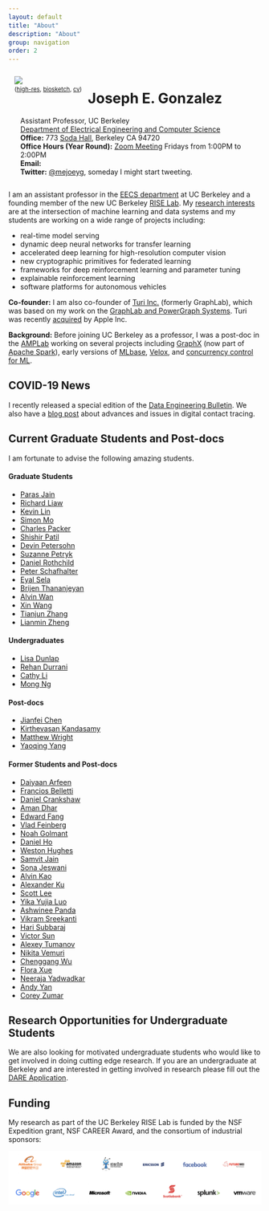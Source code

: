 ```yaml
---
layout: default
title: "About"
description: "About"
group: navigation
order: 2
---
```



<script src="assets/scripts.js"></script>


<div style="overflow: hidden;">

<div style="float:left;padding:12px">
<img src="{{ site.baseurl }}/assets/jegonzal.jpg">
<small><center>(<a target="_blank" href="{{ site.baseurl }}/assets/jegonzal_highres.jpg">high-res</a>, <a target="_blank" href="bio.html">biosketch</a>, 
    <a target="_blank" href="{{ site.baseurl }}/assets/joseph_gonzalez_cv.pdf">cv</a>)</center></small>
</div>

<div>
<h1> Joseph E. Gonzalez </h1>
<ul style="list-style-type:none">
<li> Assistant Professor, UC Berkeley </li>

  <li> <a target="_blank" href="http://eecs.berkeley.edu">Department of Electrical Engineering and Computer Science</a> </li>

  <li> <b>Office:</b> 773 <a href="https://goo.gl/maps/U7JiapPCY2x">Soda Hall</a>, Berkeley CA 94720</li>

  <li> <b>Office Hours (Year Round):</b>  <a target="_blank" href="https://berkeley.zoom.us/j/92550107116?pwd=NkEzM0VmMkQxb1BqOFMxMDZRa0xVdz09">Zoom Meeting</a> Fridays from 1:00PM to 2:00PM </li>


  <li> <b>Email:</b>
    <script type="text/javascript"> email_address("jegonzal") </script>
  </li>

  <li> <b>Twitter:</b> <a href="https://twitter.com/mejoeyg">@mejoeyg</a>,  someday I might start tweeting.</li>
  </ul>
</div>

</div>


I am an assistant professor in the <a href="http://www.eecs.berkeley.edu">EECS department</a> at UC Berkeley and a founding member of the new UC Berkeley [RISE Lab](http://rise.cs.berkeley.edu).  My [research interests](research) are at the intersection of machine learning and data systems and my students are working on a wide range of projects including:


* real-time model serving 
* dynamic deep neural networks for transfer learning
* accelerated deep learning for high-resolution computer vision
* new cryptographic primitives for federated learning
* frameworks for deep reinforcement learning and parameter tuning
* explainable reinforcement learning
* software platforms for autonomous vehicles

<b>Co-founder:</b> I am also co-founder of <a href="http://Turi.com">Turi Inc.</a> (formerly GraphLab), which was based on my work on the <a href="https://github.com/dato-code/PowerGraph">GraphLab and PowerGraph Systems</a>.  Turi was recently <a href="http://www.geekwire.com/2016/exclusive-apple-acquires-turi-major-exit-seattle-based-machine-learning-ai-startup/">acquired</a> by Apple Inc.


<b>Background:</b> Before joining UC Berkeley as a professor,  I was a post-doc in the  <a href="https://amplab.cs.berkeley.edu">AMPLab</a> working on several projects including <a href="http://spark.apache.org/graphx/">GraphX</a> (now part of <a href="http://spark.apache.org">Apache Spark</a>), early versions of <a href="http://mlbase.org">MLbase</a>, <a href="https://amplab.cs.berkeley.edu/projects/velox/">Velox</a>, and <a href="https://amplab.cs.berkeley.edu/projects/ccml/">concurrency control for ML</a>.



## COVID-19 News 

I recently released a special edition of the [Data Engineering Bulletin](http://sites.computer.org/debull/A20june/issue1.htm).  We also have a [blog post](https://medium.com/@covista/governments-vs-big-tech-resolving-differences-in-contact-tracing-b3d39193bfe4) about advances and issues in digital contact tracing.


 
## Current Graduate Students and Post-docs

I am fortunate to advise the following amazing students.

#### Graduate Students

* [Paras Jain](http://parasjain.com)
* [Richard Liaw](https://www.linkedin.com/in/richardliaw)
* [Kevin Lin](https://people.eecs.berkeley.edu/~kevinlin/)
* [Simon Mo](https://www.linkedin.com/in/simon-mo-40151a87)
* [Charles Packer](https://people.eecs.berkeley.edu/~cpacker/)
* [Shishir Patil](https://shishirpatil.github.io/)
* [Devin Petersohn](https://www.linkedin.com/in/devinpetersohn/)
* [Suzanne Petryk](https://www.linkedin.com/in/suzanne-petryk/)
* [Daniel Rothchild](https://www.linkedin.com/in/daniel-rothchild-45510b38/)
* [Peter Schafhalter](https://pschafhalter.com/)
* [Eyal Sela](https://rise.cs.berkeley.edu/blog/author/ges/)
* [Brijen Thananjeyan](https://bthananjeyan.github.io)
* [Alvin Wan](http://alvinwan.com)
* [Xin Wang](https://people.eecs.berkeley.edu/~xinw/)
* [Tianjun Zhang]()
* [Lianmin Zheng](http://lmzheng.net/)




<!-- #### Masters Students

 -->


#### Undergraduates

* [Lisa Dunlap](https://www.linkedin.com/in/lisabdunlap)
* [Rehan Durrani](https://github.com/RehanSD)
* [Cathy Li](https://www.linkedin.com/in/cathy-li-81068b141/)
* [Mong Ng](http://www.mong.life/about-me/)

#### Post-docs

* [Jianfei Chen](http://people.eecs.berkeley.edu/~jianfei/)
* [Kirthevasan Kandasamy](https://people.eecs.berkeley.edu/~kandasamy/)
* [Matthew Wright](https://www.linkedin.com/in/mattawright)
* [Yaoqing Yang](https://sites.google.com/site/yangyaoqingcmu/)


#### Former Students and Post-docs


* [Daiyaan Arfeen](https://www.linkedin.com/in/daiyaanarfeen)
* [Francios Belletti](https://github.com/bellettif)
* [Daniel Crankshaw](https://dancrankshaw.com/)
* [Aman Dhar](https://www.linkedin.com/in/amandhar/)
* [Edward Fang](https://www.linkedin.com/in/edward-h-fang)
* [Vlad Feinberg](https://vlad17.github.io/about)
* [Noah Golmant](http://noahgolmant.com)
* [Daniel Ho]()
* [Weston Hughes](https://www.linkedin.com/in/weston-hughes-61b153110)
* [Samvit Jain](http://www.samvitjain.com)
* [Sona Jeswani](https://data.berkeley.edu/graduate-profile-sona-jeswani)
* [Alvin Kao]()
* [Alexander Ku](https://www.linkedin.com/in/alexyku/)
* [Scott Lee](https://scottjlee.github.io)
* [Yika Yujia Luo](https://www.linkedin.com/in/yika-yujia-luo-3a835b87)
* [Ashwinee Panda](https://www.linkedin.com/in/ashwineepanda)
* [Vikram Sreekanti](https://www.vikrams.io)
* [Hari Subbaraj](https://www.linkedin.com/in/hsubbaraj)
* [Victor Sun]()
* [Alexey Tumanov](https://www.cc.gatech.edu/people/alexey-tumanov)
* [Nikita Vemuri](https://www.linkedin.com/in/nikitavemuri)
* [Chenggang Wu](http://cgwu.io/)
* [Flora Xue](https://floraxue.github.io/index.html)
* [Neeraja Yadwadkar](https://people.eecs.berkeley.edu/~neerajay/)
* [Andy Yan]()
* [Corey Zumar](https://www.linkedin.com/in/corey-zumar-0a770982)








<!-- ## Prospective Postdocs and Graduate Students

I am currently looking for postdocs and graduate students to join the new <a href="https://rise.cs.berkeley.edu">UC Berkeley RISE Lab</a>.  As a founding member of the RISE Lab, I am working on several projects in large-scale systems for real-time machine learning, deep neural network design for accelerated computer vision, dynamic networks for multi-task learning, sparse representations for autonomous vehicles, software architectures for robotic systems, and explainable reinforcement learning.
My machine learning research spans both classical statistical machine learning methods as well as new work in deep learning.  If you are interested please consider applying to the UC Berkeley CS <a href="https://eecs.berkeley.edu/academics/graduate/research-programs/admissions">graduate program</a> in <a href="https://www2.eecs.berkeley.edu/Research/Areas/DBMS/">DBMS</a> or <a href ="https://www2.eecs.berkeley.edu/Research/Areas/AI/">AI</a>.  
If you are looking for a post-doc position please contact me directly.
 -->

## Research Opportunities for Undergraduate Students

We are also looking for motivated undergraduate students who would like to get involved in doing cutting edge research.  If you are an undergraduate at Berkeley and are interested in getting involved in research please fill out the [DARE Application](https://dare.berkeley.edu/).

<!-- ### Entrepreneurship 
I am currently a technical advisor for [AnyScale.ai](http://anyscale.ai) which is developing a platform for distributed computing in Python.  [AnyScale.ai](http://anyscale.ai) is currently hiring!
 -->


## Funding

My research as part of the UC Berkeley RISE Lab is funded by the NSF Expedition grant, NSF CAREER Award, and the consortium of industrial sponsors:

<img src="assets/images/sponsors.png" width="800">






